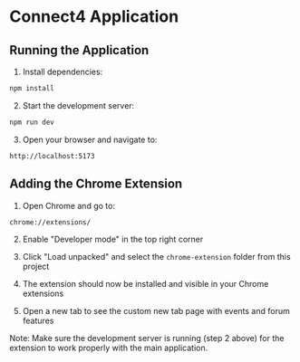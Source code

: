 # Connect4 Application

## Running the Application

1. Install dependencies:
```bash
npm install
```

2. Start the development server:
```bash
npm run dev
```

3. Open your browser and navigate to:
```
http://localhost:5173
```

## Adding the Chrome Extension

1. Open Chrome and go to:
```
chrome://extensions/
```

2. Enable "Developer mode" in the top right corner

3. Click "Load unpacked" and select the `chrome-extension` folder from this project

4. The extension should now be installed and visible in your Chrome extensions

5. Open a new tab to see the custom new tab page with events and forum features

Note: Make sure the development server is running (step 2 above) for the extension to work properly with the main application.
